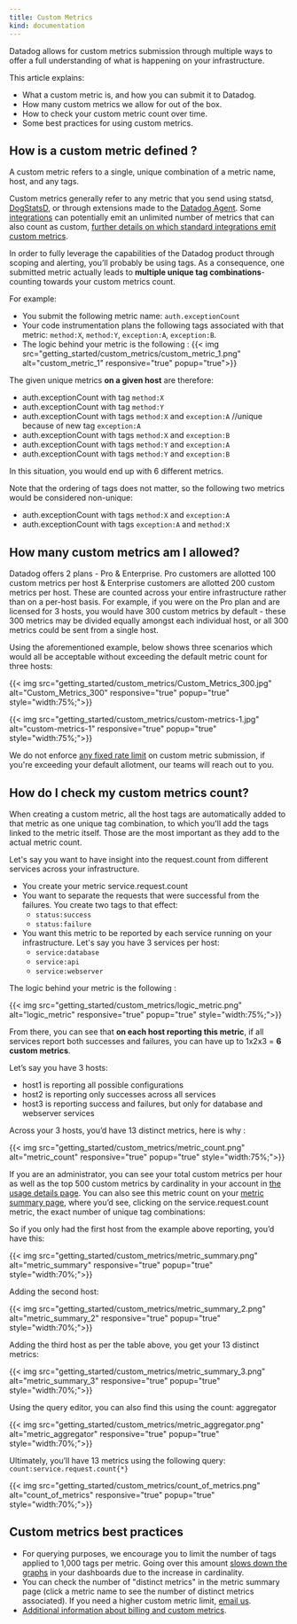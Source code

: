 ```yaml
---
title: Custom Metrics
kind: documentation
---
```


Datadog allows for custom metrics submission through multiple ways to offer a full understanding of what is happening on your infrastructure.

This article explains:

* What a custom metric is, and how you can submit it to Datadog.
* How many custom metrics we allow for out of the box.
* How to check your custom metric count over time.
* Some best practices for using custom metrics.

## How is a custom metric defined ?

A custom metric refers to a single, unique combination of a metric name, host, and any tags.

Custom metrics generally refer to any metric that you send using statsd, [DogStatsD](/developers/dogstatsd), or through extensions made to the [Datadog Agent](/agent). Some [integrations](/integrations/) can potentially emit an unlimited number of metrics that can also count as custom, [further details on which standard integrations emit custom metrics](/integrations/faq/what-standard-integrations-emit-custom-metrics).

In order to fully leverage the capabilities of the Datadog product through scoping and alerting, you’ll probably be using tags. As a consequence, one submitted metric actually leads to **multiple unique tag combinations**- counting towards your custom metrics count.

For example:

* You submit the following metric name: `auth.exceptionCount`
* Your code instrumentation plans the following tags associated with that metric: `method:X`, `method:Y`, `exception:A`, `exception:B`.
* The logic behind your metric is the following :
{{< img src="getting_started/custom_metrics/custom_metric_1.png" alt="custom_metric_1" responsive="true" popup="true">}}

The given unique metrics **on a given host** are therefore:

* auth.exceptionCount with tag `method:X`
* auth.exceptionCount with tag `method:Y`
* auth.exceptionCount with tags `method:X` and `exception:A` //unique because of new tag `exception:A`
* auth.exceptionCount with tags `method:X` and `exception:B`
* auth.exceptionCount with tags `method:Y` and `exception:A`
* auth.exceptionCount with tags `method:Y` and `exception:B`

In this situation, you would end up with 6 different metrics.

Note that the ordering of tags does not matter, so the following two metrics would be considered non-unique:

* auth.exceptionCount with tags `method:X` and `exception:A`
* auth.exceptionCount with tags `exception:A` and `method:X`

## How many custom metrics am I allowed?

Datadog offers 2 plans - Pro & Enterprise. Pro customers are allotted 100 custom metrics per host & Enterprise customers are allotted 200 custom metrics per host. These are counted across your entire infrastructure rather than on a per-host basis. For example, if you were on the Pro plan and are licensed for 3 hosts, you would have 300 custom metrics by default - these 300 metrics may be divided equally amongst each individual host, or all 300 metrics could be sent from a single host.

Using the aforementioned example, below shows three scenarios which would all be acceptable without exceeding the default metric count for three hosts:

{{< img src="getting_started/custom_metrics/Custom_Metrics_300.jpg" alt="Custom_Metrics_300" responsive="true" popup="true" style="width:75%;">}}

{{< img src="getting_started/custom_metrics/custom-metrics-1.jpg" alt="custom-metrics-1" responsive="true" popup="true" style="width:75%;">}}

We do not enforce [any fixed rate limit](/api/#rate-limiting) on custom metric submission, if you're exceeding your default allotment, our teams will reach out to you.

## How do I check my custom metrics count?

When creating a custom metric, all the host tags are automatically added to that metric as one unique tag combination, to which you'll add the tags linked to the metric itself. Those are the most important as they add to the actual metric count.

Let's say you want to have insight into the request.count from different services across your infrastructure.

* You create your metric service.request.count
* You want to separate the requests that were successful from the failures. You create two tags to that effect:
    * `status:success`
    * `status:failure`
* You want this metric to be reported by each service running on your infrastructure. Let's say you have 3 services per host:
    * `service:database`
    * `service:api`
    * `service:webserver`

The logic behind your metric is the following :

{{< img src="getting_started/custom_metrics/logic_metric.png" alt="logic_metric" responsive="true" popup="true" style="width:75%;">}}

From there, you can see that **on each host reporting this metric**, if all services report both successes and failures, you can have up to 1x2x3 = **6 custom metrics**.

Let’s say you have 3 hosts:

* host1 is reporting all possible configurations
* host2 is reporting only successes across all services
* host3 is reporting success and failures, but only for database and webserver services

Across your 3 hosts, you’d have 13 distinct metrics, here is why :

{{< img src="getting_started/custom_metrics/metric_count.png" alt="metric_count" responsive="true" popup="true" style="width:75%;">}}

If you are an administrator, you can see your total custom metrics per hour as well as the top 500 custom metrics by cardinality in your account in [the usage details page](https://app.datadoghq.com/account/billing_history). You can also see this metric count on your [metric summary page](https://app.datadoghq.com/metric/summary), where you’d see, clicking on the service.request.count metric, the exact number of unique tag combinations:

So if you only had the first host from the example above reporting, you’d have this:

{{< img src="getting_started/custom_metrics/metric_summary.png" alt="metric_summary" responsive="true" popup="true" style="width:70%;">}}

Adding the second host:

{{< img src="getting_started/custom_metrics/metric_summary_2.png" alt="metric_summary_2" responsive="true" popup="true" style="width:70%;">}}

Adding the third host as per the table above, you get your 13 distinct metrics:

{{< img src="getting_started/custom_metrics/metric_summary_3.png" alt="metric_summary_3" responsive="true" popup="true" style="width:70%;">}}

Using the query editor, you can also find this using the count: aggregator

{{< img src="getting_started/custom_metrics/metric_aggregator.png" alt="metric_aggregator" responsive="true" popup="true" style="width:70%;">}}

Ultimately, you’ll have 13 metrics using the following query: `count:service.request.count{*}`

{{< img src="getting_started/custom_metrics/count_of_metrics.png" alt="count_of_metrics" responsive="true" popup="true" style="width:70%;">}}

## Custom metrics best practices

* For querying purposes, we encourage you to limit the number of tags applied to 1,000 tags per metric. Going over this amount [slows down the graphs](/graphing/faq/dashboard-loads-very-slowly) in your dashboards due to the increase in cardinality.
* You can check the number of "distinct metrics" in the metric summary page (click a metric name to see the number of distinct metrics associated). If you need a higher custom metric limit, [email us](/help).
* [Additional information about billing and custom metrics](/account_management/faq/).
